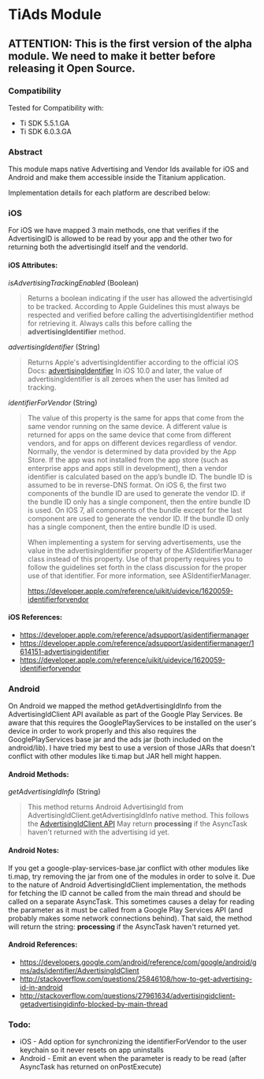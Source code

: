 # TiAds Module

## ATTENTION: This is the first version of the alpha module. We need to make it better before releasing it Open Source.

### Compatibility

Tested for Compatibility with:
* Ti SDK 5.5.1.GA
* Ti SDK 6.0.3.GA

### Abstract

This module maps native Advertising and Vendor Ids available for iOS and Android and make them accessible inside the Titanium application.

Implementation details for each platform are described below:

### iOS

For iOS we have mapped 3 main methods, one that verifies if the AdvertisingID is allowed to be read by your app and the other two for returning both the advertisingId itself and the vendorId.

#### iOS Attributes:

*isAdvertisingTrackingEnabled* (Boolean)

> Returns a boolean indicating if the user has allowed the advertisingId to be tracked. According to Apple Guidelines this must always be respected and verified before calling the advertisingIdentifier method for retrieving it.
> Always calls this before calling the **advertisingIdentifier** method.

*advertisingIdentifier* (String)

> Returns Apple's advertisingIdentifier according to the official iOS Docs: [advertisingIdentifier](https://developer.apple.com/reference/adsupport/asidentifiermanager/1614151-advertisingidentifier?language=objc)
>  In iOS 10.0 and later, the value of advertising​Identifier is all zeroes when the user has limited ad tracking.

*identifierForVendor* (String)

>  The value of this property is the same for apps that come from the same vendor running on the same device. A different value is returned for apps on the same device that come from different vendors, and for apps on different devices regardless of vendor.
>  Normally, the vendor is determined by data provided by the App Store. If the app was not installed from the app store (such as enterprise apps and apps still in development), then a vendor identifier is calculated based on the app’s bundle ID. The bundle ID is assumed to be in reverse-DNS format.
>  On iOS 6, the first two components of the bundle ID are used to generate the vendor ID. if the bundle ID only has a single component, then the entire bundle ID is used.
>  On IOS 7, all components of the bundle except for the last component are used to generate the vendor ID. If the bundle ID only has a single component, then the entire bundle ID is used.
>
> When implementing a system for serving advertisements, use the value in the advertisingIdentifier property of the ASIdentifierManager class instead of this property. Use of that property requires you to follow the guidelines set forth in the class discussion for the proper use of that identifier. For more information, see ASIdentifierManager.
>
> https://developer.apple.com/reference/uikit/uidevice/1620059-identifierforvendor
>



#### iOS References:

* https://developer.apple.com/reference/adsupport/asidentifiermanager
* https://developer.apple.com/reference/adsupport/asidentifiermanager/1614151-advertisingidentifier
* https://developer.apple.com/reference/uikit/uidevice/1620059-identifierforvendor


### Android

On Android we mapped the method getAdvertisingIdInfo from the AdvertisingIdClient API available as part of the Google Play Services.
Be aware that this requires the GooglePlayServices to be installed on the user's device in order to work properly and this also requires the GooglePlayServices base jar and the ads jar (both included on the android/lib). I have tried my best to use a version of those JARs that doesn't conflict with other modules like ti.map but JAR hell might happen.

#### Android Methods:

*getAdvertisingIdInfo* (String)

> This method returns Android AdvertisingId from AdvertisingIdClient.getAdvertisingIdInfo native method. This follows the [AdvertisingIdClient API](https://developers.google.com/android/reference/com/google/android/gms/ads/identifier/AdvertisingIdClient)
> May return **processing** if the AsyncTask haven't returned with the advertising id yet.

#### Android Notes:

If you get a google-play-services-base.jar conflict with other modules like ti.map, try removing the jar from one of the modules in order to solve it.
Due to the nature of Android AdvertisingIdClient implementation, the methods for fetching the ID cannot be called from the main thread and should be called on a separate AsyncTask. This sometimes causes a delay for reading the parameter as it must be called from a Google Play Services API (and probably makes some network connections behind). That said, the method will return the string: **processing** if the AsyncTask haven't returned yet.

#### Android References:

* https://developers.google.com/android/reference/com/google/android/gms/ads/identifier/AdvertisingIdClient
* http://stackoverflow.com/questions/25846108/how-to-get-advertising-id-in-android
* http://stackoverflow.com/questions/27961634/advertisingidclient-getadvertisingidinfo-blocked-by-main-thread

### Todo:

* iOS - Add option for synchronizing the identifierForVendor to the user keychain so it never resets on app uninstalls
* Android - Emit an event when the parameter is ready to be read (after AsyncTask has returned on onPostExecute)

